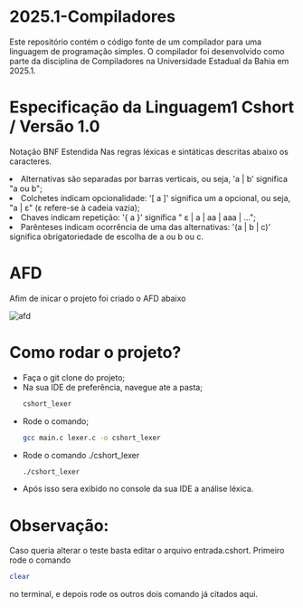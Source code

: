 # 2025.1-Compiladores

Este repositório contém o código fonte de um compilador para uma linguagem de programação simples. O compilador foi desenvolvido como parte da disciplina de Compiladores na Universidade Estadual da Bahia em 2025.1.


# Especificação da Linguagem1 Cshort / Versão 1.0

Notação BNF Estendida
Nas regras léxicas e sintáticas descritas abaixo os caracteres.

<li>Alternativas são separadas por barras verticais, ou seja, 'a | b' significa "a ou b";</li>
<li>Colchetes indicam opcionalidade: '[ a ]' significa um a opcional, ou seja, "a | ε" (ε refere-se à cadeia vazia);</li>
<li>Chaves indicam repetição: '{ a }' significa " ε | a | aa | aaa | ...";</li>
<li>Parênteses indicam ocorrência de uma das alternativas: '(a | b | c)' significa obrigatoriedade de escolha de a ou b ou c.</li>


# AFD 
Afim de inicar o projeto foi criado o AFD abaixo

![afd](https://github.com/user-attachments/assets/f4a869c8-7ffb-4e15-96d4-e3b5958a0bbd)


# Como rodar o projeto?

<ul>
  <li>Faça o git clone do projeto;</li>
  <li>Na sua IDE de preferência, navegue ate a pasta;

```sh
cshort_lexer
```
  </li>

  <li>Rode o comando;
    
```sh
gcc main.c lexer.c -o cshort_lexer
```
</li>
  <li>Rode o comando ./cshort_lexer  </li>
      
```sh
./cshort_lexer
```
  <li> Após isso sera exibido no console da sua IDE a análise léxica. </li>
</ul>

# Observação:
Caso queria alterar o teste basta editar o arquivo entrada.cshort.
Primeiro rode o comando  
```sh
clear
```
no terminal, e depois rode os outros dois comando já citados aqui. 
